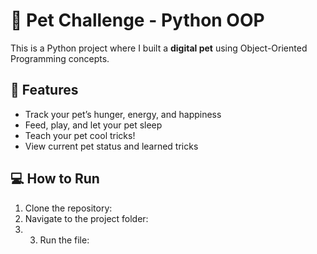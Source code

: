 # 🐶 Pet Challenge - Python OOP

This is a Python project where I built a **digital pet** using Object-Oriented Programming concepts.

## 🎯 Features

- Track your pet’s hunger, energy, and happiness
- Feed, play, and let your pet sleep
- Teach your pet cool tricks!
- View current pet status and learned tricks

## 💻 How to Run

1. Clone the repository:
2.  Navigate to the project folder:
3.  3. Run the file:
